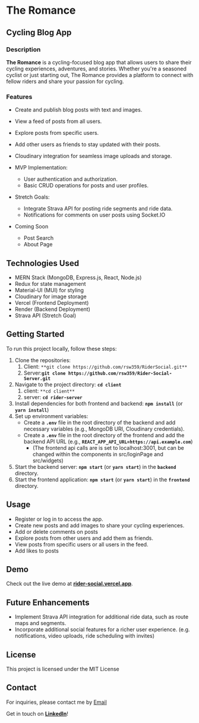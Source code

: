 # The Romance

## Cycling Blog App

### Description

**The Romance** is a cycling-focused blog app that allows users to share their cycling experiences, adventures, and stories. Whether you're a seasoned cyclist or just starting out, The Romance provides a platform to connect with fellow riders and share your passion for cycling.

### Features

- Create and publish blog posts with text and images.
- View a feed of posts from all users.
- Explore posts from specific users.
- Add other users as friends to stay updated with their posts.
- Cloudinary integration for seamless image uploads and storage.
- MVP Implementation:
  - User authentication and authorization.
  - Basic CRUD operations for posts and user profiles.
- Stretch Goals:
  - Integrate Strava API for posting ride segments and ride data.
  - Notifications for comments on user posts using Socket.IO
 
- Coming Soon
  - Post Search
  - About Page

## Technologies Used

- MERN Stack (MongoDB, Express.js, React, Node.js)
- Redux for state management
- Material-UI (MUI) for styling
- Cloudinary for image storage
- Vercel (Frontend Deployment)
- Render (Backend Deployment)
- Strava API (Stretch Goal)

## Getting Started

To run this project locally, follow these steps:

1. Clone the repositories:
   1. Client: `**git clone https://github.com/rsw359/RiderSocial.git**`
   2. Server:**`git clone https://github.com/rsw359/Rider-Social-Server.git`**
2. Navigate to the project directory: **`cd client`**
   1. client: `**cd client**`
   2. server: **`cd rider-server`**
3. Install dependencies for both frontend and backend: **`npm install`** (or **`yarn install`**)
4. Set up environment variables:
   - Create a **`.env`** file in the root directory of the backend and add necessary variables (e.g., MongoDB URI, Cloudinary credentials).
   - Create a **`.env`** file in the root directory of the frontend and add the backend API URL (e.g., **`REACT_APP_API_URL=https://api.example.com`**)
     - (The frontend api calls are is set to localhost:3001, but can be changed within the components in src/loginPage and src/widgets)
5. Start the backend server: **`npm start`** (or **`yarn start`**) in the **`backend`** directory.
6. Start the frontend application: **`npm start`** (or **`yarn start`**) in the **`frontend`** directory.

## Usage

- Register or log in to access the app.
- Create new posts and add images to share your cycling experiences.
- Add or delete comments on posts
- Explore posts from other users and add them as friends.
- View posts from specific users or all users in the feed.
- Add likes to posts

## Demo

Check out the live demo at **[rider-social.vercel.app](https://rider-social.vercel.app/)**.

## Future Enhancements

- Implement Strava API integration for additional ride data, such as route maps and segments.
- Incorporate additional social features for a richer user experience. (e.g. notifications, video uploads, ride scheduling with invites)

## License

This project is licensed under the MIT License

## Contact

For inquiries, please contact me by [Email](mailto:rsw359@gmail.com)

Get in touch on **[LinkedIn](https://www.linkedin.com/in/roger-s-wells/)**!
